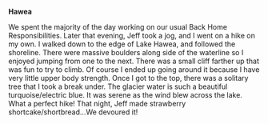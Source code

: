 **Hawea**

We spent the majority of the day working on our usual Back Home Responsibilities.
Later that evening, Jeff took a jog, and I went on a hike on my own. I walked down
to the edge of Lake Hawea, and followed the shoreline. There were massive boulders
along side of the waterline so I enjoyed jumping from one to the next. There was a
small cliff farther up that was fun to try to climb. Of course I ended up going around
it because I have very little upper body strength. Once I got to the top, there was a
solitary tree that I took a break under. The glacier water is such a beautiful
turquoise/electric blue. It was serene as the wind blew across the lake.
What a perfect hike! That night, Jeff made strawberry shortcake/shortbread…We
devoured it!